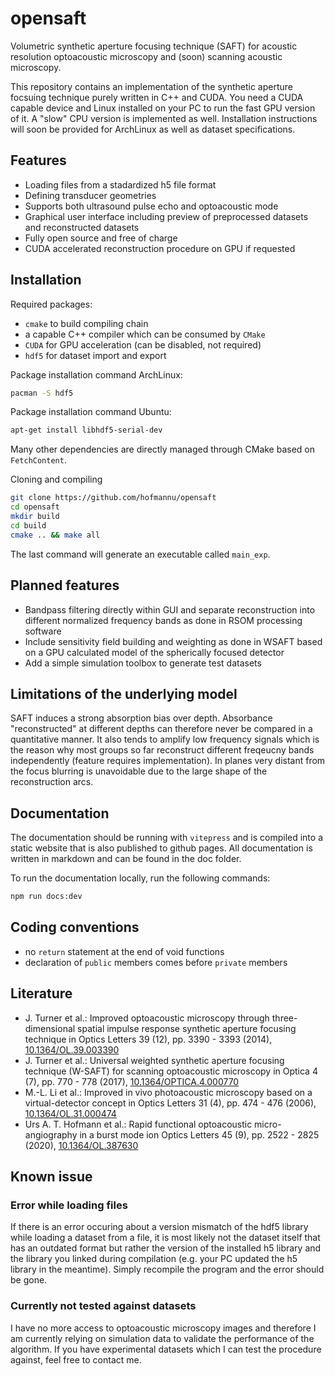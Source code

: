 # opensaft

Volumetric synthetic aperture focusing technique (SAFT) for acoustic resolution optoacoustic microscopy and (soon) scanning acoustic microscopy.

This repository contains an implementation of the synthetic aperture focsuing technique purely written in C++ and CUDA. You need a CUDA capable device and Linux installed on your PC to run the fast GPU version of it. A "slow" CPU version is implemented as well. Installation instructions will soon be provided for ArchLinux as well as dataset specifications.

## Features

- Loading files from a stadardized h5 file format
- Defining transducer geometries
- Supports both ultrasound pulse echo and optoacoustic mode
- Graphical user interface including preview of preprocessed datasets and reconstructed datasets
- Fully open source and free of charge
- CUDA accelerated reconstruction procedure on GPU if requested

## Installation

Required packages:

- `cmake` to build compiling chain
- a capable C++ compiler which can be consumed by `CMake`
- `CUDA` for GPU acceleration (can be disabled, not required)
- `hdf5` for dataset import and export

Package installation command ArchLinux:

```bash
pacman -S hdf5
```

Package installation command Ubuntu:
```bash
apt-get install libhdf5-serial-dev
```

Many other dependencies are directly managed through CMake based on `FetchContent`.

Cloning and compiling

```bash
git clone https://github.com/hofmannu/opensaft
cd opensaft
mkdir build
cd build
cmake .. && make all
```

The last command will generate an executable called `main_exp`.

## Planned features
- Bandpass filtering directly within GUI and separate reconstruction into different normalized frequency bands as done in RSOM processing software
- Include sensitivity field building and weighting as done in WSAFT based on a GPU calculated model of the spherically focused detector
- Add a simple simulation toolbox to generate test datasets

## Limitations of the underlying model

SAFT induces a strong absorption bias over depth. Absorbance "reconstructed" at different depths can therefore never be compared in a quantitative manner. It also tends to amplify low frequency signals which is the reason why most groups so far reconstruct different freqeucny bands independently (feature requires implementation). In planes very distant from the focus blurring is unavoidable due to the large shape of the reconstruction arcs.

## Documentation

The documentation should be running with `vitepress` and is compiled into a static website that is also published to github pages. All documentation is written in markdown and can be found in the doc folder.

To run the documentation locally, run the following commands:

```bash
npm run docs:dev
```

## Coding conventions

- no `return` statement at the end of void functions
- declaration of `public` members comes before `private` members

## Literature
- J. Turner et al.: Improved optoacoustic microscopy through three-dimensional spatial impulse response synthetic aperture focusing technique in Optics Letters 39 (12), pp. 3390 - 3393 (2014), [10.1364/OL.39.003390](https://doi.org/10.1364/OL.39.003390)
- J. Turner et al.: Universal weighted synthetic aperture focusing technique (W-SAFT) for scanning optoacoustic microscopy in Optica 4 (7), pp. 770 - 778 (2017), [10.1364/OPTICA.4.000770](https://doi.org/10.1364/OPTICA.4.000770)
- M.-L. Li et al.: Improved in vivo photoacoustic microscopy based on a virtual-detector concept in Optics Letters 31 (4), pp. 474 - 476 (2006), [10.1364/OL.31.000474](https://doi.org/10.1364/OL.31.000474)
- Urs A. T. Hofmann et al.: Rapid functional optoacoustic micro-angiography in a burst mode ion Optics Letters 45 (9), pp. 2522 - 2825 (2020), [10.1364/OL.387630](https://doi.org/10.1364/OL.387630)

## Known issue

### Error while loading files

If there is an error occuring about a version mismatch of the hdf5 library while loading a dataset from a file, it is most likely not the dataset itself that has an outdated format but rather the version of the installed h5 library and the library you linked during compilation (e.g. your PC updated the h5 library in the meantime). Simply recompile the program and the error should be gone.

### Currently not tested against datasets

I have no more access to optoacoustic microscopy images and therefore I am currently relying on simulation data to validate the performance of the algorithm. If you have experimental datasets which I can test the procedure against, feel free to contact me.